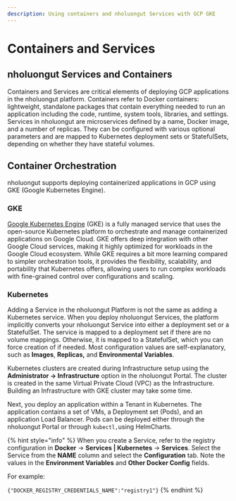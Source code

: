 ```yaml
---
description: Using containers and nholuongut Services with GCP GKE
---
```


# Containers and Services

## nholuongut Services and Containers <a href="#id-5-toc-title" id="id-5-toc-title"></a>

Containers and Services are critical elements of deploying GCP applications in the nholuongut platform. Containers refer to Docker containers: lightweight, standalone packages that contain everything needed to run an application including the code, runtime, system tools, libraries, and settings. Services in nholuongut are microservices defined by a name, Docker image, and a number of replicas. They can be configured with various optional parameters and are mapped to Kubernetes deployment sets or StatefulSets, depending on whether they have stateful volumes.

## Container Orchestration

nholuongut supports deploying containerized applications in GCP using GKE (Google Kubernetes Engine).

### GKE

[Google Kubernetes Engine](https://cloud.google.com/kubernetes-engine/docs/concepts/kubernetes-engine-overview) (GKE) is a fully managed service that uses the open-source Kubernetes platform to orchestrate and manage containerized applications on Google Cloud. GKE offers deep integration with other Google Cloud services, making it highly optimized for workloads in the Google Cloud ecosystem. While GKE requires a bit more learning compared to simpler orchestration tools, it provides the flexibility, scalability, and portability that Kubernetes offers, allowing users to run complex workloads with fine-grained control over configurations and scaling.

### **Kubernetes**

Adding a Service in the nholuongut Platform is not the same as adding a Kubernetes service. When you deploy nholuongut Services, the platform implicitly converts your nholuongut Service into either a deployment set or a StatefulSet. The service is mapped to a deployment set if there are no volume mappings. Otherwise, it is mapped to a StatefulSet, which you can force creation of if needed. Most configuration values are self-explanatory, such as **Images**, **Replicas,** and **Environmental Variables**.

Kubernetes clusters are created during Infrastructure setup using the **Administrator -> Infrastructure** option in the nholuongut Portal. The cluster is created in the same Virtual Private Cloud (VPC) as the Infrastructure. Building an Infrastructure with GKE cluster may take some time.&#x20;

Next, you deploy an application within a Tenant in Kubernetes. The application contains a set of VMs, a Deployment set (Pods), and an application Load Balancer. Pods can be deployed either through the nholuongut Portal or through `kubectl,`using HelmCharts.

{% hint style="info" %}
When you create a Service, refer to the registry configuration in **Docker** -> **Services | Kubernetes** -> **Services**. Select the Service from the **NAME** column and select the **Configuration** tab. Note the values in the **Environment Variables** and **Other Docker Config** fields.&#x20;

For example:&#x20;

`{"DOCKER_REGISTRY_CREDENTIALS_NAME":"registry1"}`
{% endhint %}
